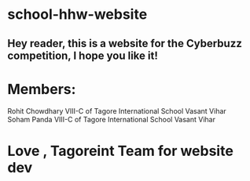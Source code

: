 # school-hhw-website
## Hey reader, this is a website for the Cyberbuzz competition, I hope you like it!

# Members: 
Rohit Chowdhary VIII-C of Tagore International School Vasant Vihar  
Soham Panda  VIII-C of Tagore International School Vasant Vihar  

# Love , Tagoreint Team for website dev
